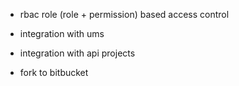 ﻿- rbac role (role + permission) based access control
- integration with ums
- integration with api projects  
  
- fork to bitbucket